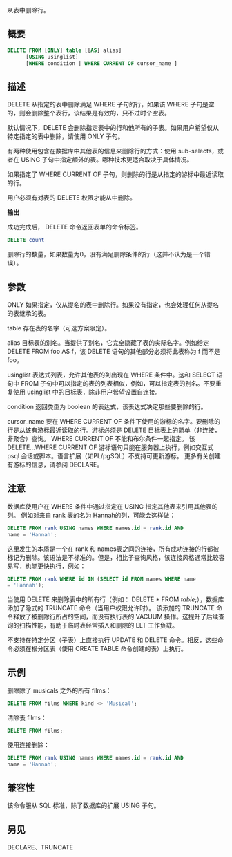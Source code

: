 从表中删除行。

## 概要

```sql
DELETE FROM [ONLY] table [[AS] alias]
      [USING usinglist]
      [WHERE condition | WHERE CURRENT OF cursor_name ]
```

## 描述

DELETE 从指定的表中删除满足 WHERE 子句的行，如果该 WHERE 子句是空的，则会删除整个表行，该结果是有效的，只不过时个空表。

默认情况下，DELETE 会删除指定表中的行和他所有的子表。如果用户希望仅从特定指定的表中删除，请使用 ONLY 子句。

有两种使用包含在数据库中其他表的信息来删除行的方式：使用 sub-selects，或者在 USING 子句中指定额外的表。哪种技术更适合取决于具体情况。

如果指定了 WHERE CURRENT OF 子句，则删除的行是从指定的游标中最近读取的行。

用户必须有对表的 DELETE 权限才能从中删除。

**输出**

成功完成后， DELETE 命令返回表单的命令标签。

```sql
DELETE count
```

删除行的数量，如果数量为0，没有满足删除条件的行（这并不认为是一个错误）。

## 参数

ONLY
如果指定，仅从提名的表中删除行。如果没有指定，也会处理任何从提名的表继承的表。

table
存在表的名字（可选方案限定）。

alias
目标表的别名。当提供了别名，它完全隐藏了表的实际名字。例如给定 DELETE FROM foo AS f，该 DELETE 语句的其他部分必须将此表称为 f 而不是 foo。

usinglist
表达式列表，允许其他表的列出现在 WHERE 条件中。这和 SELECT 语句中 FROM 子句中可以指定的表的列表相似，例如，可以指定表的别名。不要重复使用 usinglist 中的目标表，除非用户希望设置自连接。

condition
返回类型为 boolean 的表达式，该表达式决定那些要删除的行。

cursor_name
要在 WHERE CURRENT OF 条件下使用的游标的名字。要删除的行是从该有游标最近读取的行。游标必须是 DELETE  目标表上的简单（非连接，非聚合）查询。
WHERE CURRENT OF 不能和布尔条件一起指定。
该 DELETE...WHERE CURRENT OF 游标语句只能在服务器上执行，例如交互式 psql 会话或脚本。语言扩展（如PL/pgSQL）不支持可更新游标。
更多有关创建有游标的信息，请参阅 DECLARE。

## 注意
数据库使用户在 WHERE 条件中通过指定在 USING 指定其他表来引用其他表的列。 例如对来自 rank 表的名为 Hannah的列，可能会这样做：

```sql
DELETE FROM rank USING names WHERE names.id = rank.id AND 
name = 'Hannah';
```

这里发生的本质是一个在 rank 和 names表之间的连接，所有成功连接的行都被标记为删除。该语法是不标准的。但是，相比子查询风格，该连接风格通常比较容易写，也能更快执行，例如：

```sql
DELETE FROM rank WHERE id IN (SELECT id FROM names WHERE name 
= 'Hannah');
```

当使用 DELETE 来删除表中的所有行（例如： DELETE * FROM *table*;），数据库添加了隐式的 TRUNCATE 命令（当用户权限允许时）。 该添加的 TRUNCATE 命令释放了被删除行所占的空间，而没有执行表的 VACUUM 操作。这提升了后续查询的扫描性能，有助于临时表经常插入和删除的 ELT 工作负载。

不支持在特定分区（子表）上直接执行 UPDATE 和 DELETE 命令。相反，这些命令必须在根分区表（使用 CREATE TABLE 命令创建的表）上执行。

## 示例
删除除了 musicals 之外的所有 films：

```sql
DELETE FROM films WHERE kind <> 'Musical';
```

清除表 films：

```sql
DELETE FROM films;
```

使用连接删除：

```sql
DELETE FROM rank USING names WHERE names.id = rank.id AND 
name = 'Hannah';
```

## 兼容性
该命令服从 SQL 标准，除了数据库的扩展 USING 子句。

## 另见

DECLARE、TRUNCATE
